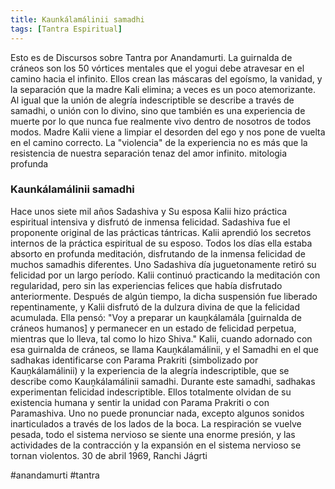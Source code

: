 ```yaml
---
title: Kaunkálamálinii samadhi
tags: [Tantra Espiritual]
---
```

Esto es de Discursos sobre Tantra por Anandamurti. La guirnalda de cráneos son los 50 vórtices mentales que el yogui debe atravesar en el camino hacia el infinito. Ellos crean las máscaras del egoísmo, la vanidad, y la separación que la madre Kali elimina; a veces es un poco atemorizante. Al igual que la unión de alegría indescriptible se describe a través de samadhi, o unión con lo divino, sino que también es una experiencia de muerte por lo que nunca fue realmente vivo dentro de nosotros de todos modos. Madre Kalii viene a limpiar el desorden del ego y nos pone de vuelta en el camino correcto. La "violencia" de la experiencia no es más que la resistencia de nuestra separación tenaz del amor infinito. mitologia profunda

### Kaunkálamálinii samadhi

Hace unos siete mil años Sadashiva y Su esposa Kalii hizo práctica espiritual intensiva y disfrutó de inmensa felicidad. Sadashiva fue el proponente original de las prácticas tántricas. Kalii aprendió los secretos internos de la práctica espiritual de su esposo. Todos los días ella estaba absorto en profunda meditación, disfrutando de la inmensa felicidad de muchos samadhis diferentes. Uno Sadashiva día juguetonamente retiró su felicidad por un largo período. Kalii continuó practicando la meditación con regularidad, pero sin las experiencias felices que había disfrutado anteriormente. Después de algún tiempo, la dicha suspensión fue liberado repentinamente, y Kalii disfrutó de la dulzura divina de que la felicidad acumulada.
Ella pensó: "Voy a preparar un kauṋkálamála [guirnalda de cráneos humanos] y permanecer en un estado de felicidad perpetua, mientras que lo lleva, tal como lo hizo Shiva." Kalii, cuando adornado con esa guirnalda de cráneos, se llama Kauṋkálamálinii, y el Samadhi en el que sadhakas identificarse con Parama Prakriti (simbolizado por Kauṋkálamálinii) y la experiencia de la alegría indescriptible, que se describe como Kauṋkálamálinii samadhi.
Durante este samadhi, sadhakas experimentan felicidad indescriptible. Ellos totalmente olvidan de su existencia humana y sentir la unidad con Parama Prakriti o con Paramashiva. Uno no puede pronunciar nada, excepto algunos sonidos inarticulados a través de los lados de la boca. La respiración se vuelve pesada, todo el sistema nervioso se siente una enorme presión, y las actividades de la contracción y la expansión en el sistema nervioso se tornan violentos.
30 de abril 1969, Ranchi Jágrti

#anandamurti #tantra
